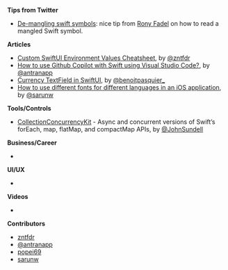 **Tips from Twitter**

* [De-mangling swift symbols](https://twitter.com/ronyfadel/status/1458453813459816453): nice tip from [Rony Fadel](https://twitter.com/ronyfadel) on how to read a mangled Swift symbol.

**Articles**

* [Custom SwiftUI Environment Values Cheatsheet](https://www.fivestars.blog/articles/custom-environment-values-cheatsheet/), by [@zntfdr](https://twitter.com/zntfdr)
* [How to use Github Copilot with Swift using Visual Studio Code?](https://antran.app/2021/github_copilot_swift/), by [@antranapp](https://twitter.com/antranapp)
* [Currency TextField in SwiftUI](https://benoitpasquier.com/currency-textfield-in-swiftui/), by [@benoitpasquier_](https://twitter.com/benoitpasquier_)
* [How to use different fonts for different languages in an iOS application](https://sarunw.com/posts/how-to-use-different-fonts-for-different-languages-in-ios-application/), by [@sarunw](https://twitter.com/sarunw)

**Tools/Controls**

* [CollectionConcurrencyKit](https://github.com/JohnSundell/CollectionConcurrencyKit) - Async and concurrent versions of Swift’s forEach, map, flatMap, and compactMap APIs, by [@JohnSundell](https://github.com/JohnSundell)

**Business/Career**

* 

**UI/UX**

* 

**Videos**

* 

**Contributors**

* [zntfdr](https://github.com/zntfdr)
* [@antranapp](https://twitter.com/antranapp)
* [popei69](https://github.com/popei69)
* [sarunw](https://github.com/sarunw)
